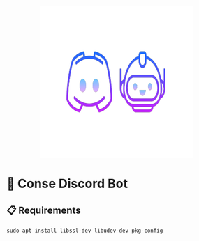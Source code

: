 <p align="center">
    <img width=350 height=350 src="https://github.com/wildonion/gem/blob/master/assets/disbot.png"
</p>

# 🤖 Conse Discord Bot


## 📋 Requirements

```console
sudo apt install libssl-dev libudev-dev pkg-config
```